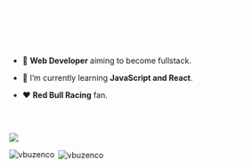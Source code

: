 <h1 align="center" style="color: #ffffff;">Hi, I'm Victor !</h1>
<h3 align="center" style="color: #ffffff;">Student in Pre Master of Science at Epitech</h3>

- :dizzy: **Web Developer** aiming to become fullstack.

- 📖 I’m currently learning **JavaScript and React**.

- :hearts: **Red Bull Racing** fan.

<p align="center">
</p>

<h3 align="left" style="color: #ffffff;">Languages and Tools I'm using in my projects :</h3>
<p align="left">
  <a href="https://skillicons.dev">
    <img src="https://skillicons.dev/icons?i=figma,html,css,js,jquery,ts,tailwind,python,php,symfony,mysql,git,linux" />
  </a>
</p>

<p><img align="left" src="https://github-readme-stats.vercel.app/api/top-langs?username=vbuzenco&show_icons=true&locale=en&layout=compact&theme=react&hide_border=true" alt="vbuzenco" /></p>

<p>&nbsp;<img align="center" src="https://github-readme-stats.vercel.app/api?username=vbuzenco&show_icons=true&locale=en&theme=react&hide_border=true" alt="vbuzenco" /></p>
